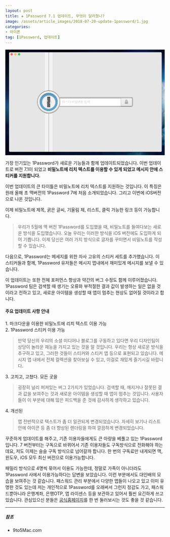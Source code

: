```yaml
---  
layout: post  
title: ✚ 1Password 7.1 업데이트, 무엇이 달라졌나?
image: /assets/article_images/2018-07-20-update-1password/1.jpg
categories:
- 아이폰
tag: [1Password, 업데이트]
---  
```


<div class="markdown-image">
<img src="/assets/article_images/2018-07-20-update-1password/1.jpg" alt="" align="middle"/> </div>
<p class="drop-korean">
가장 인기있는 1Password가 새로운 기능들과 함께 업데이트되었습니다. 이번 업데이트로 버전 7.1이 되었고 <b>비밀노트에 리치 텍스트를 이용할 수 있게 되었고 메시지 안에 스티커를 지원합니다.</b>
</p>

이번 업데이트의 큰 타이틀은 비밀노트에 리치 텍스트를 지원하는 것입니다. 이 특징은 원래 올해 초 맥버전의 1Password 7에 처음 소개되었습니다. 그리고 이번에 iOS버전으로 나온 것입니다.

이제 비밀노트에 제목, 굵은 글씨, 기울림 체, 리스트, 클릭 가능한 링크 등이 가능합니다.
> 우리가 5월에 맥 버전 1Password를 도입했을 때, 비밀노트를 들여다보는 새로운 방식을 도입했습니다. 오늘 우리는 이러한 방식을 iOS 버전에도 도입하게 되어 기쁩니다. 이제 당신은 여러 가지 방식으로 글자를 꾸미면서 비밀노트를 작성할 수 있습니다.

다음으로, 1Password는 메세지를 위한 자사 고유의 스티커 세트를 추가했습니다. 이 스티커들과 함께, 1Password 유저들은 메시지 앱내에서 재미있게 메시지를 보낼 수 있습니다.

이 업데이트는 또한 전체 포퍼먼스 향상과 약간의 버그 수정도 함께 이루어졌습니다. 1Password 팀은 검색할 때 생기는 오류와 부적절한 결과 값이 발생하는 일은 없을 것이라고 전하고 있고, 새로운 아이템을 생성할 때 앱이 멈추는 현상도 없어질 것이라고 합니다.

#### 주요 업데이트 사항 안내
1\. 마크다운을 이용한 비밀노트에 리치 텍스트 이용 가능 <br>
2\. 1Password 스티커 이용 가능<br>
> 만약 당신의 우리의 소셜 미디어나 블로그를 구동하고 있다면 우리 디자인팀이 상당이 놀라운 재능을 가지고 있는 것을 알 것입니다. 우리는 항상 새로운 방식을 추구하고 있고, 그러한 것들이 스티커와 스티커 앱 등으로 표현되고 있습니다. 메시지 앱 내에서 전체 컬렉션을 찾아보실 수 있고, 이걸로 재밌게 즐기시길 바랍니다.

3\. 고치고, 고쳤다. 모든 곳을<br>
> 굉장히 널리 퍼져있는 버그 2가지가 있었습니다. 검색할 때, 깨지거나 잘못된 결과 값을 보여주는 것과 새로운 아이템을 생성할 때 앱이 멈추는 것입니다. 사용자들이 이 부분에 대해 많은 피드백을 준 것에 감사하게 생각하고 있습니다.

4\. 개선된<br>
> 앱 전반적으로 텍스트가 좀 더 일관되게 변경되었습니다. 자세히 보기나 리스트안에 아이콘 등 좀 더 향상된 렌더링을 하여 깔끔하게 변경되었습니다.

꾸준하게 업데이트를 해주고, 기존 이용자들에게도 큰 아량을 베풀고 있는 1Password 입니다. 7 버전부터는 구독으로 바뀌어서 기존 이용자들도 구독방식으로 전화해야 하는데요, 저도 이제는 슬슬 구독 방식으로 넘어갈까 합니다. 한 번의 구독료만 내게되면 맥, 윈도우, iOS 모두 최신 버전으로 이용가능합니다.

패밀리 방식으로 4명씩 묶어서 이용도 가능한데, 정말로 가족이 아니더라도 1Password 사에서 이용가능하다는 답변을 보았습니다. 이런 부분에서도 대인배의 모습을 보여주는 것 같습니다. 패스워드 관리 부분에서 다양한 앱들이 나오고 있고 이미 유명한 것도 있는데 저는 개인적으로 1Password를 오래써서 그런지 정감도 가고, 패스워드뿐아니라 은행계좌, 은행OTP, 앱 라이센스 등을 보관하고 있어서 훨씬 요긴하게 쓰고 있습니다. 관심있으신 분들은 [공식홈페이지](https://1password.com)를 한 번 둘러보시는 것도 좋을 것 같습니다.

---

##### 참조
* 9to5Mac.com
